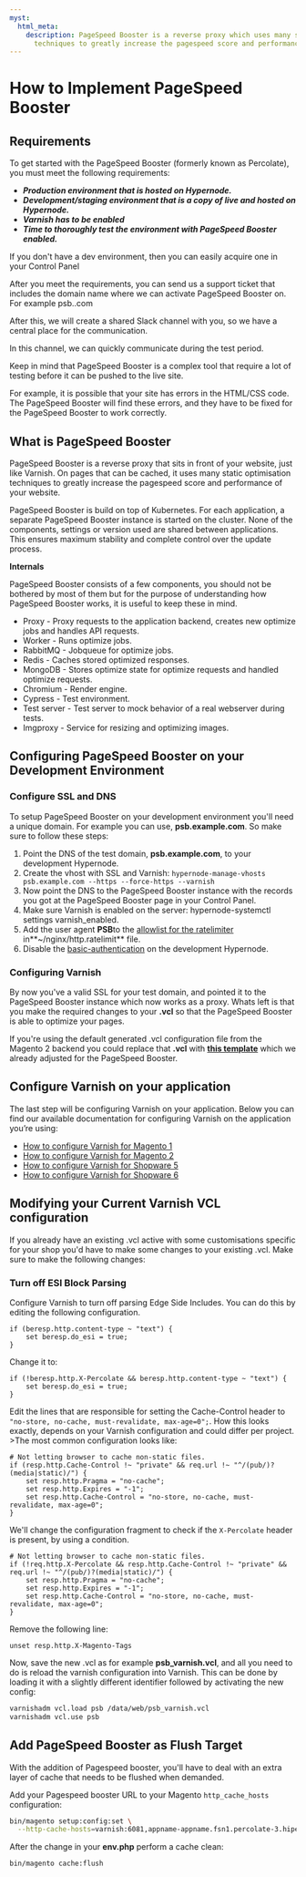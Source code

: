 ```yaml
---
myst:
  html_meta:
    description: PageSpeed Booster is a reverse proxy which uses many static optimisation
      techniques to greatly increase the pagespeed score and performance of your website.
---
```


<!-- source: https://support.hypernode.com/en/troubleshooting/performance/how-to-implement-pagespeed-booster/ -->

# How to Implement PageSpeed Booster

## Requirements

To get started with the PageSpeed Booster (formerly known as Percolate), you must meet the following requirements:

- ***Production environment that is hosted on Hypernode.***
- ***Development/staging environment that is a copy of live and hosted on Hypernode.***
- ***Varnish has to be enabled***
- ***Time to thoroughly test the environment with PageSpeed Booster enabled.***

If you don't have a dev environment, then you can easily acquire one in your Control Panel

After you meet the requirements, you can send us a support ticket that includes the domain name where we can activate PageSpeed Booster on. For example psb.<yourdomainname>.com

After this, we will create a shared Slack channel with you, so we have a central place for the communication.

In this channel, we can quickly communicate during the test period.

Keep in mind that PageSpeed Booster is a complex tool that require a lot of testing before it can be pushed to the live site.

For example, it is possible that your site has errors in the HTML/CSS code. The PageSpeed Booster will find these errors, and they have to be fixed for the PageSpeed Booster to work correctly.

## What is PageSpeed Booster

PageSpeed Booster is a reverse proxy that sits in front of your website, just like Varnish. On pages that can be cached, it uses many static optimisation techniques to greatly increase the pagespeed score and performance of your website.

PageSpeed Booster is build on top of Kubernetes. For each application, a separate PageSpeed Booster instance is started on the cluster. None of the components, settings or version used are shared between applications. This ensures maximum stability and complete control over the update process.

**Internals**

PageSpeed Booster consists of a few components, you should not be bothered by most of them but for the purpose of understanding how PageSpeed Booster works, it is useful to keep these in mind.

- Proxy - Proxy requests to the application backend, creates new optimize jobs and handles API requests.
- Worker - Runs optimize jobs.
- RabbitMQ - Jobqueue for optimize jobs.
- Redis - Caches stored optimized responses.
- MongoDB - Stores optimize state for optimize requests and handled optimize requests.
- Chromium - Render engine.
- Cypress - Test environment.
- Test server - Test server to mock behavior of a real webserver during tests.
- Imgproxy - Service for resizing and optimizing images.

## Configuring PageSpeed Booster on your Development Environment

### Configure SSL and DNS

To setup PageSpeed Booster on your development environment you'll need a unique domain. For example you can use, **psb.example.com**. So make sure to follow these steps:

1. Point the DNS of the test domain, **psb.example.com**, to your development Hypernode.
1. Create the vhost with SSL and Varnish:
   `hypernode-manage-vhosts psb.example.com --https --force-https --varnish`
1. Now point the DNS to the PageSpeed Booster instance with the records you got at the PageSpeed Booster page in your Control Panel.
1. Make sure Varnish is enabled on the server: hypernode-systemctl settings varnish_enabled.
1. Add the user agent **PSB**to the [allowlist for the ratelimiter](https://support.hypernode.com/en/hypernode/nginx/how-to-resolve-rate-limited-requests-429-too-many-requests#Whitelisting-Additional-User-Agents) in\*\*~/nginx/http.ratelimit\*\* file.
1. Disable the [basic-authentication](https://support.hypernode.com/en/hypernode/nginx/basic-authentication-on-hypernode-development-plans#Disable-the-basic-authentication) on the development Hypernode.

### Configuring Varnish

By now you've a valid SSL for your test domain, and pointed it to the PageSpeed Booster instance which now works as a proxy. Whats left is that you make the required changes to your **.vcl** so that the PageSpeed Booster is able to optimize your pages.

If you're using the default generated .vcl configuration file from the Magento 2 backend you could replace that **.vcl** with **[this template](https://gist.github.com/hn-support/2478eb5ed8328553de813f524ae12f91)** which we already adjusted for the PageSpeed Booster.

## Configure Varnish on your application

The last step will be configuring Varnish on your application. Below you can find our available documentation for configuring Varnish on the application you’re using:

- [How to configure Varnish for Magento 1](https://support.hypernode.com/en/ecommerce/magento-1/how-to-configure-varnish-for-magento-1-x)
- [How to configure Varnish for Magento 2](https://support.hypernode.com/en/ecommerce/magento-2/how-to-configure-varnish-for-magento-2-x)
- [How to configure Varnish for Shopware 5](https://support.hypernode.com/en/support/solutions/articles/48001207016-how-to-configure-varnish-for-shopware-5)
- [How to configure Varnish for Shopware 6](https://support.hypernode.com/en/support/solutions/articles/48001200525-how-to-configure-varnish-for-shopware-6)

## Modifying your Current Varnish VCL configuration

If you already have an existing .vcl active with some customisations specific for your shop you'd have to make some changes to your existing .vcl. Make sure to make the following changes:

### Turn off ESI Block Parsing

Configure Varnish to turn off parsing Edge Side Includes. You can do this by editing the following configuration.

```vcl
if (beresp.http.content-type ~ "text") {
    set beresp.do_esi = true;
}
```

Change it to:

```vcl
if (!beresp.http.X-Percolate && beresp.http.content-type ~ "text") {
    set beresp.do_esi = true;
}
```

Edit the lines that are responsible for setting the Cache-Control header to `"no-store, no-cache, must-revalidate, max-age=0";`. How this looks exactly, depends on your Varnish configuration and could differ per project. >The most common configuration looks like:

```vcl
# Not letting browser to cache non-static files.
if (resp.http.Cache-Control !~ "private" && req.url !~ "^/(pub/)?(media|static)/") {
    set resp.http.Pragma = "no-cache";
    set resp.http.Expires = "-1";
    set resp.http.Cache-Control = "no-store, no-cache, must-revalidate, max-age=0";
}
```

We'll change the configuration fragment to check if the `X-Percolate` header is present, by using a condition.

```vcl
# Not letting browser to cache non-static files.
if (!req.http.X-Percolate && resp.http.Cache-Control !~ "private" && req.url !~ "^/(pub/)?(media|static)/") {
    set resp.http.Pragma = "no-cache";
    set resp.http.Expires = "-1";
    set resp.http.Cache-Control = "no-store, no-cache, must-revalidate, max-age=0";
}
```

Remove the following line:

```vcl
unset resp.http.X-Magento-Tags
```

Now, save the new .vcl as for example **psb_varnish.vcl**, and all you need to do is reload the varnish configuration into Varnish. This can be done by loading it with a slightly different identifier followed by activating the new config:

```bash
varnishadm vcl.load psb /data/web/psb_varnish.vcl
varnishadm vcl.use psb
```

## Add PageSpeed Booster as Flush Target

With the addition of Pagespeed booster, you'll have to deal with an extra layer of cache that needs to be flushed when demanded.

Add your Pagespeed booster URL to your Magento `http_cache_hosts` configuration:

```bash
bin/magento setup:config:set \
  --http-cache-hosts=varnish:6081,appname-appname.fsn1.percolate-3.hipex.cloud:80
```

After the change in your **env.php** perform a cache clean:

```bash
bin/magento cache:flush
```
